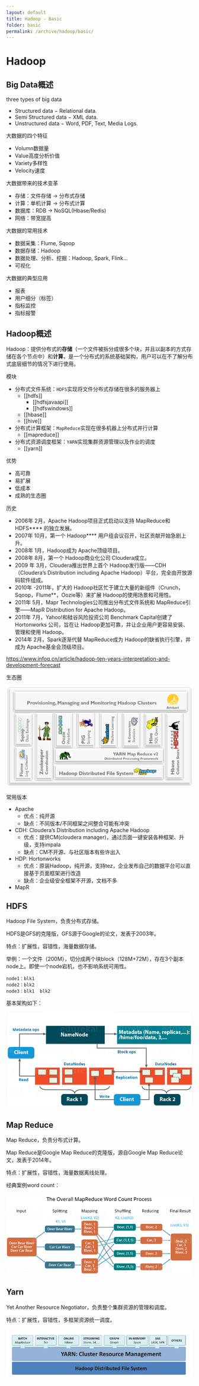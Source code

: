 ```yaml
---
layout: default
title: Hadoop - Basic
folder: basic
permalink: /archive/hadoop/basic/
---
```


# Hadoop

## Big Data概述

three types of big data
- Structured data − Relational data.
- Semi Structured data − XML data.
- Unstructured data − Word, PDF, Text, Media Logs.

大数据的四个特征
- Volumn数据量
- Value高度分析价值
- Variety多样性
- Velocity速度

大数据带来的技术变革
- 存储：文件存储 -> 分布式存储
- 计算：单机计算 -> 分布式计算
- 数据库：RDB -> NoSQL(Hbase/Redis)
- 网络：带宽提高

大数据的常用技术
- 数据采集：Flume, Sqoop
- 数据存储：Hadoop
- 数据处理、分析、挖掘：Hadoop, Spark, Flink...
- 可视化

大数据的典型应用
- 报表
- 用户细分（标签）
- 指标监控
- 指标报警

## Hadoop概述

Hadoop：提供分布式的**存储**（一个文件被拆分成很多个块，并且以副本的方式存储在各个节点中）和**计算**，是一个分布式的系统基础架构，用户可以在不了解分布式底层细节的情况下进行使用。

模块
- 分布式文件系统：`HDFS`实现将文件分布式存储在很多的服务器上
	- [[hdfs]]
		- [[hdfsjavaapi]]
		- [[hdfswindows]]
	- [[hbase]]
	- [[hive]]
- 分布式计算框架：`MapReduce`实现在很多机器上分布式并行计算
	- [[mapreduce]]
- 分布式资源调度框架：`YARN`实现集群资源管理以及作业的调度
	- [[yarn]]

优势
- 高可靠
- 易扩展
- 低成本
- 成熟的生态圈

历史
- 2006年 2月，Apache Hadoop项目正式启动以支持 MapReduce和 HDFS**** 的独立发展。
- 2007年 10月，第一个 Hadoop**** 用户组会议召开，社区贡献开始急剧上升。
- 2008年 1月，Hadoop成为 Apache顶级项目。
- 2008年 8月，第一个 Hadoop商业化公司 Cloudera成立。
- 2009 年 3月，Cloudera推出世界上首个 Hadoop发行版——CDH（Cloudera’s Distribution including Apache Hadoop）平台，完全由开放源码软件组成。
- 2010年 -2011年，扩大的 Hadoop社区忙于建立大量的新组件（Crunch，Sqoop，Flume**，Oozie等）来扩展 Hadoop的使用场景和可用性。
- 2011年 5月，Mapr Technologies公司推出分布式文件系统和 MapReduce引擎——MapR Distribution for Apache Hadoop。
- 2011年 7月，Yahoo!和硅谷风险投资公司 Benchmark Capital创建了 Hortonworks 公司，旨在让 Hadoop更加可靠，并让企业用户更容易安装、管理和使用 Hadoop。
- 2014年 2月，Spark逐渐代替 MapReduce成为 Hadoop的缺省执行引擎，并成为 Apache基金会顶级项目。

<https://www.infoq.cn/article/hadoop-ten-years-interpretation-and-development-forecast>

生态圈

![hadoop_eco](img/hadoop_eco.PNG)

常用版本
- Apache
  - 优点：纯开源
  - 缺点：不同版本/不同框架之间整合可能有冲突
- CDH: Cloudera’s Distribution including Apache Hadoop
  - 优点：提供CM(cloudera manager)，通过页面一键安装各种框架、升级，支持impala
  - 缺点：CM不开源、与社区版本有些许出入
- HDP: Hortonworks
  - 优点：原装Hadoop，纯开源，支持tez，企业发布自己的数据平台可以直接基于页面框架进行改造
  - 缺点：企业级安全框架不开源，文档不多
- MapR

## HDFS

Hadoop File System，负责分布式存储。

HDFS是GFS的克隆版，GFS源于Google的论文，发表于2003年。

特点：扩展性，容错性，海量数据存储。

举例：一个文件（200M），切分成两个块block（128M+72M），存在3个副本node上。即使一个node宕机，也不影响系统可用性。

~~~
node1：blk1
node2：blk2
node3：blk1  blk2
~~~

基本架构如下：

![hadoop_arch](img/hadoop_arch.PNG)

## Map Reduce

Map Reduce，负责分布式计算。

Map Reduce是Google Map Reduce的克隆版，源自Google Map Reduce论文，发表于2014年。

特点：扩展性，容错性，海量数据离线处理。

经典案例word count：

![hadoop_mapreduce](img/hadoop_mapreduce.PNG)

## Yarn

Yet Another Resource Negotiator，负责整个集群资源的管理和调度。

特点：扩展性，容错性，多框架资源统一调度。

![hadoop_yarn](img/hadoop_yarn.PNG)
